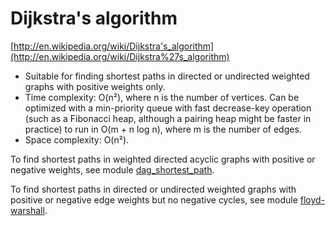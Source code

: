 # Dijkstra's algorithm

[http://en.wikipedia.org/wiki/Dijkstra's_algorithm](http://en.wikipedia.org/wiki/Dijkstra%27s_algorithm)

* Suitable for finding shortest paths in directed or undirected weighted graphs with positive weights only.
* Time complexity: O(n²), where n is the number of vertices. Can be optimized with a min-priority queue with fast decrease-key operation (such as a Fibonacci heap, although a pairing heap might be faster in practice) to run in O(m + n log n), where m is the number of edges.
* Space complexity: O(n²).

To find shortest paths in weighted directed acyclic graphs with positive or negative weights, see module [dag_shortest_path](../dag_shortest_path).

To find shortest paths in directed or undirected weighted graphs with positive or negative edge weights but no negative cycles, see module [floyd-warshall](../floyd-warshall).
